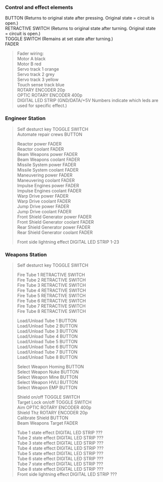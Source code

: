 
### Control and effect elements
BUTTON (Returns to original state after pressing. Original state = circuit is open.)  
RETRACTIVE SWITCH (Returns to original state after turning. Original state = circuit is open.)  
TOGGLE SWITCH (Remains at set state after turning.)  
FADER  
>Fader wiring:  
>Motor A black  
>Motor B red  
>Servo track 1 orange  
>Servo track 2 grey  
>Servo track 3 yellow  
>Touch sense track blue  
ROTARY ENCODER 20p  
OPTIC ROTARY ENCODER 400p  
DIGITAL LED STRIP (GND/DATA/+5V Numbers indicate which leds are used for specific effect.)  

### Engineer Station
>Self desturct key TOGGLE SWITCH  
>Automate repair crews BUTTON  
>  
>Reactor power FADER  
>Reactor coolant FADER  
>Beam Weapons power FADER  
>Beam Weapons coolant FADER  
>Missile System power FADER  
>Missile System coolant FADER  
>Maneuvering power FADER  
>Maneuvering coolant FADER  
>Impulse Engines power FADER  
>Impulse Engines coolant FADER  
>Warp Drive power FADER  
>Warp Drive coolant FADER  
>Jump Drive power FADER  
>Jump Drive coolant FADER  
>Front Shield Generator power FADER  
>Front Shield Generator coolant FADER  
>Rear Shield Generator power FADER  
>Rear Shield Generator coolant FADER  
>  
>Front side lightning effect DIGITAL LED STRIP 1-23  

### Weapons Station
>Self desturct key TOGGLE SWITCH  
>  
>Fire Tube 1 RETRACTIVE SWITCH  
>Fire Tube 2 RETRACTIVE SWITCH  
>Fire Tube 3 RETRACTIVE SWITCH  
>Fire Tube 4 RETRACTIVE SWITCH  
>Fire Tube 5 RETRACTIVE SWITCH  
>Fire Tube 6 RETRACTIVE SWITCH  
>Fire Tube 7 RETRACTIVE SWITCH  
>Fire Tube 8 RETRACTIVE SWITCH  
>  
>Load/Unload Tube 1 BUTTON  
>Load/Unload Tube 2 BUTTON  
>Load/Unload Tube 3 BUTTON  
>Load/Unload Tube 4 BUTTON  
>Load/Unload Tube 5 BUTTON  
>Load/Unload Tube 6 BUTTON  
>Load/Unload Tube 7 BUTTON  
>Load/Unload Tube 8 BUTTON  
>  
>Select Weapon Homing BUTTON  
>Select Weapon Nuke BUTTON  
>Select Weapon Mine BUTTON  
>Select Weapon HVLI BUTTON  
>Select Weapon EMP BUTTON  
>  
>Shield on/off TOGGLE SWITCH  
>Target Lock on/off TOGGLE SWITCH  
>Aim OPTIC ROTARY ENCODER 400p  
>Shield Thz ROTARY ENCODER 20p  
>Calibrate Shield BUTTON  
>Beam Weapons Target FADER  
>  
>Tube 1 state effect DIGITAL LED STRIP ???  
>Tube 2 state effect DIGITAL LED STRIP ???  
>Tube 3 state effect DIGITAL LED STRIP ???  
>Tube 4 state effect DIGITAL LED STRIP ???  
>Tube 5 state effect DIGITAL LED STRIP ???  
>Tube 6 state effect DIGITAL LED STRIP ???  
>Tube 7 state effect DIGITAL LED STRIP ???  
>Tube 8 state effect DIGITAL LED STRIP ???  
>Front side lightning effect DIGITAL LED STRIP ???  

